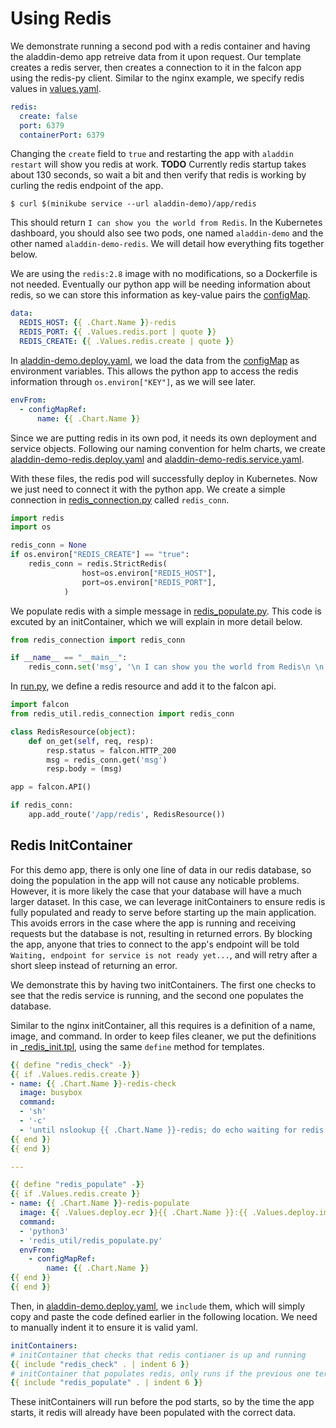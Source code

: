 # Using Redis
We demonstrate running a second pod with a redis container and having the aladdin-demo app retreive data from it upon request. Our template creates a redis server, then creates a connection to it in the falcon app using the redis-py client. Similar to the nginx example, we specify redis values in [values.yaml](../helm/aladdin-demo/values.yaml).
```yaml
redis:
  create: false
  port: 6379
  containerPort: 6379
```   
Changing the `create` field to `true` and restarting the app with `aladdin restart` will show you redis at work. **TODO** Currently redis startup takes about 130 seconds, so wait a bit and then verify that redis is working by curling the redis endpoint of the app. 
    
    $ curl $(minikube service --url aladdin-demo)/app/redis 
    
This should return `I can show you the world from Redis`. In the Kubernetes dashboard, you should also see two pods, one named `aladdin-demo` and the other named `aladdin-demo-redis`. We will detail how everything fits together below. 

We are using the `redis:2.8` image with no modifications, so a Dockerfile is not needed. Eventually our python app will be needing information about redis, so we can store this information as key-value pairs the [configMap](../helm/aladdin-demo/templates/aladdin-demo.configMap.yaml).
```yaml
data:
  REDIS_HOST: {{ .Chart.Name }}-redis
  REDIS_PORT: {{ .Values.redis.port | quote }}
  REDIS_CREATE: {{ .Values.redis.create | quote }}
```
In [aladdin-demo.deploy.yaml](../helm/aladdin-demo/templates/aladdin-demo.deploy.yaml), we load the data from the [configMap](../helm/aladdin-demo/templates/aladdin-demo.configMap.yaml) as environment variables. This allows the python app to access the redis information through `os.environ["KEY"]`, as we will see later. 
```yaml
envFrom:
  - configMapRef:
      name: {{ .Chart.Name }}
```
Since we are putting redis in its own pod, it needs its own deployment and service objects. Following our naming convention for helm charts, we create [aladdin-demo-redis.deploy.yaml](../helm/aladdin-demo/templates/aladdin-demo-redis.deploy.yaml) and [aladdin-demo-redis.service.yaml](../helm/aladdin-demo/templates/aladdin-demo-redis.service.yaml).

With these files, the redis pod will successfully deploy in Kubernetes. Now we just need to connect it with the python app. We create a simple connection in [redis_connection.py](../app/redis_util/redis_connection.py) called `redis_conn`.
```python
import redis
import os

redis_conn = None
if os.environ["REDIS_CREATE"] == "true":
    redis_conn = redis.StrictRedis(
                host=os.environ["REDIS_HOST"],
                port=os.environ["REDIS_PORT"],
            )
```
We populate redis with a simple message in [redis_populate.py](../app/redis_util/redis_populate.py). This code is excuted by an initContainer, which we will explain in more detail below.
```python
from redis_connection import redis_conn

if __name__ == "__main__":
    redis_conn.set('msg', '\n I can show you the world from Redis\n \n')
```
In [run.py](../app/run.py), we define a redis resource and add it to the falcon api.
```python
import falcon
from redis_util.redis_connection import redis_conn

class RedisResource(object):
    def on_get(self, req, resp):
        resp.status = falcon.HTTP_200
        msg = redis_conn.get('msg')
        resp.body = (msg)

app = falcon.API()

if redis_conn:
    app.add_route('/app/redis', RedisResource())
```
## Redis InitContainer
For this demo app, there is only one line of data in our redis database, so doing the population in the app will not cause any noticable problems. However, it is more likely the case that your database will have a much larger dataset. In this case, we can leverage initContainers to ensure redis is fully populated and ready to serve before starting up the main application. This avoids errors in the case where the app is running and receiving requests but the database is not, resulting in returned errors. By blocking the app, anyone that tries to connect to the app's endpoint will be told `Waiting, endpoint for service is not ready yet...`, and will retry after a short sleep instead of returning an error.

We demonstrate this by having two initContainers. The first one checks to see that the redis service is running, and the second one populates the database. 

Similar to the nginx initContainer, all this requires is a definition of a name, image, and command. In order to keep files cleaner, we put the definitions in [\_redis_init.tpl](../helm/aladdin-demo/templates/_redis_init.tpl), using the same `define` method for templates. 
```yaml
{{ define "redis_check" -}}
{{ if .Values.redis.create }}
- name: {{ .Chart.Name }}-redis-check
  image: busybox
  command:
  - 'sh'
  - '-c'
  - 'until nslookup {{ .Chart.Name }}-redis; do echo waiting for redis pod; sleep 2; done;'
{{ end }}
{{ end }}

---

{{ define "redis_populate" -}}
{{ if .Values.redis.create }}
- name: {{ .Chart.Name }}-redis-populate
  image: {{ .Values.deploy.ecr }}{{ .Chart.Name }}:{{ .Values.deploy.imageTag }}
  command:
  - 'python3'
  - 'redis_util/redis_populate.py'
  envFrom:
    - configMapRef:
        name: {{ .Chart.Name }}
{{ end }}
{{ end }}
```
Then, in [aladdin-demo.deploy.yaml](../helm/aladdin-demo/templates/aladdin-demo.deploy.yaml), we `include` them, which will simply copy and paste the code defined earlier in the following location. We need to manually indent it to ensure it is valid yaml.
```yaml    
initContainers:
# initContainer that checks that redis contianer is up and running
{{ include "redis_check" . | indent 6 }}
# initContainer that populates redis, only runs if the previous one terminates successfully
{{ include "redis_populate" . | indent 6 }}
```
These initContainers will run before the pod starts, so by the time the app starts, it redis will already have been populated with the correct data.
